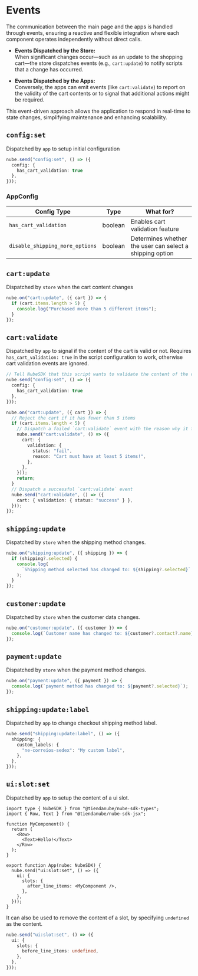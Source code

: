 # Events

The communication between the main page and the apps is handled through events, ensuring a reactive and flexible integration where each component operates independently without direct calls.

- **Events Dispatched by the Store:**  
  When significant changes occur—such as an update to the shopping cart—the store dispatches events (e.g., `cart:update`) to notify scripts that a change has occurred.

- **Events Dispatched by the Apps:**  
  Conversely, the apps can emit events (like `cart:validate`) to report on the validity of the cart contents or to signal that additional actions might be required.

This event-driven approach allows the application to respond in real-time to state changes, simplifying maintenance and enhancing scalability.

## `config:set`

Dispatched by `app` to setup initial configuration

```typescript
nube.send("config:set", () => ({
  config: {
    has_cart_validation: true
  },
}));
```

### AppConfig

| Config Type                     | Type    | What for?                                                |
| ------------------------------- | ------- | -------------------------------------------------------- |
| `has_cart_validation`           | boolean | Enables cart validation feature                          |
| `disable_shipping_more_options` | boolean | Determines whether the user can select a shipping option |

## `cart:update`

Dispatched by `store` when the cart content changes

```typescript
nube.on("cart:update", ({ cart }) => {
  if (cart.items.length > 5) {
    console.log("Purchased more than 5 different items");
  }
});
```

## `cart:validate`

Dispatched by `app` to signal if the content of the cart is valid or not. Requires `has_cart_validation: true` in the script configuration to work, otherwise cart validation events are ignored.

```typescript title="Example"
// Tell NubeSDK that this script wants to validate the content of the cart
nube.send("config:set", () => ({
  config: {
    has_cart_validation: true
  },
}));

nube.on("cart:update", ({ cart }) => {
  // Reject the cart if it has fewer than 5 items
  if (cart.items.length < 5) {
    // Dispatch a failed `cart:validate` event with the reason why it failed to validate
    nube.send("cart:validate", () => ({
      cart: {
        validation: {
          status: "fail",
          reason: "Cart must have at least 5 items!",
        },
      },
    }));
    return;
  }
  // Dispatch a successful `cart:validate` event
  nube.send("cart:validate", () => ({
    cart: { validation: { status: "success" } },
  }));
});
```

## `shipping:update`

Dispatched by `store` when the shipping method changes.

```typescript
nube.on("shipping:update", ({ shipping }) => {
  if (shipping?.selected) {
    console.log(
      `Shipping method selected has changed to: ${shipping?.selected}`
    );
  }
});
```

## `customer:update`

Dispatched by `store` when the customer data changes.

```typescript
nube.on("customer:update", ({ customer }) => {
  console.log(`Customer name has changed to: ${customer?.contact?.name}`);
});
```

## `payment:update`

Dispatched by `store` when the payment method changes.

```typescript
nube.on("payment:update", ({ payment }) => {
  console.log(`payment method has changed to: ${payment?.selected}`);
});
```

## `shipping:update:label`

Dispatched by `app` to change checkout shipping method label.

```typescript
nube.send("shipping:update:label", () => ({
  shipping: {
    custom_labels: {
      "ne-correios-sedex": "My custom label",
    },
  },
}));
```

## `ui:slot:set`

Dispatched by `app` to setup the content of a ui slot.

```tsx
import type { NubeSDK } from "@tiendanube/nube-sdk-types";
import { Row, Text } from "@tiendanube/nube-sdk-jsx";

function MyComponent() {
  return (
    <Row>
      <Text>Hello!</Text>
    </Row>
  );
}

export function App(nube: NubeSDK) {
  nube.send("ui:slot:set", () => ({
    ui: {
      slots: {
        after_line_items: <MyComponent />,
      },
    },
  }));
}
```

It can also be used to remove the content of a slot, by specifying `undefined` as the content.

```typescript title="Example"
nube.send("ui:slot:set", () => ({
  ui: {
    slots: {
      before_line_items: undefined,
    },
  },
}));
```
